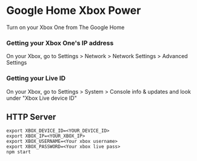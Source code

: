 # Google Home Xbox Power

Turn on your Xbox One from The Google Home

### Getting your Xbox One's IP address

On your Xbox, go to Settings > Network > Network Settings > Advanced Settings

### Getting your Live ID

On your Xbox, go to Settings > System > Console info & updates and look under "Xbox Live device ID"

## HTTP Server

```
export XBOX_DEVICE_ID=<YOUR_DEVICE_ID>
export XBOX_IP=<YOUR_XBOX_IP>
export XBOX_USERNAME=<Your xbox username>
export XBOX_PASSWORD=<Your xbox live pass>
npm start
```

